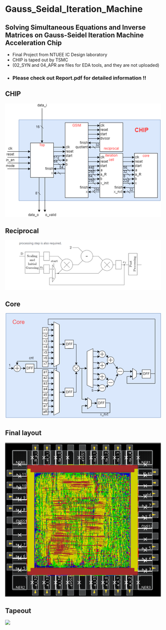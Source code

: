 # Gauss_Seidal_Iteration_Machine
## Solving Simultaneous Equations and Inverse Matrices on Gauss-Seidel Iteration Machine Acceleration Chip
* Final Project from NTUEE IC Design laboratory
* CHIP is taped out by TSMC  
* (02_SYN and 04_APR are files for EDA tools, and they are not uploaded)
* ### Please check out Report.pdf for detailed information !!
## CHIP
![](pic_CHIP.png)
## Reciprocal
![](pic_reciprocal.png)
## Core
![](pic_Core.png)  
## Final layout
![](./05_APR_result/pic_APR.png)
## Tapeout
![](.pic_tapeout.png)
